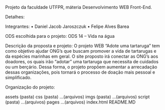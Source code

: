 Projeto da faculdade UTFPR, máteria Desenvolvimento WEB Front-End.

Detalhes:

Integrantes:
• Daniel Jacob Jaroszczuk
• Felipe Alves Barea

ODS escolhida para o projeto: ODS 14 – Vida na água

Descrição da proposta e projeto: O projeto WEB “Adote uma tartaruga” tem
como objetivo ajudar ONG’s que buscam promover a vida de tartarugas e da
espécies marinhas em geral. O site proposto irá conectar as ONG’s aos doadores, os quais
irão “adotar” uma tartaruga que necessita de cuidados ou um berçário.
Dessa forma, o projeto propõem aumentar a arrecadação dessas organizações,
pois tornará o processo de doação mais pessoal e simplificado.

Organização do projeto:

assets (pasta)
    css (pasta)
        ...(arquivos)
    imgs (pasta)
        ...(arquivos)
    script (pasta)
        ...(arquivos)
    pages
        ...(arquivos)
index.html
README.MD